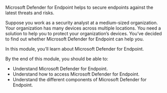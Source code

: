 Microsoft Defender for Endpoint helps to secure endpoints against the latest threats and risks.

Suppose you work as a security analyst at a medium-sized organization. Your organization has many devices across multiple locations.  You need a solution to help you to protect your organization’s devices. You’ve decided to find out whether Microsoft Defender for Endpoint can help you.

In this module, you’ll learn about Microsoft Defender for Endpoint.

By the end of this module, you should be able to:

- Understand Microsoft Defender for Endpoint.
- Understand how to access Microsoft Defender for Endpoint.
- Understand the different components of Microsoft Defender for Endpoint.
